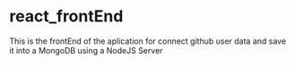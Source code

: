 # react_frontEnd
This is the frontEnd of the aplication for connect github user data and save it into a MongoDB using a NodeJS Server
